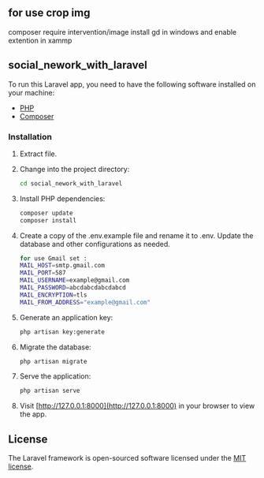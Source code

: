 ## for use crop img
composer require intervention/image
install gd in windows and enable extention in xammp

## social_nework_with_laravel

To run this Laravel app, you need to have the following software installed on your machine:
- [PHP](https://www.php.net/)
- [Composer](https://getcomposer.org/)


### Installation
1. Extract file.

2. Change into the project directory:
    ```bash
    cd social_nework_with_laravel
    ```

3. Install PHP dependencies:
    ```bash
    composer update
    composer install
    ```
4. Create a copy of the .env.example file and rename it to .env. Update the database and other configurations as needed.
    ```bash
    for use Gmail set :
    MAIL_HOST=smtp.gmail.com
    MAIL_PORT=587
    MAIL_USERNAME=example@gmail.com
    MAIL_PASSWORD=abcdabcdabcdabcd
    MAIL_ENCRYPTION=tls
    MAIL_FROM_ADDRESS="example@gmail.com"
    ```

6. Generate an application key:
    ```bash
    php artisan key:generate
    ```
7. Migrate the database:
    ```bash
    php artisan migrate
    ```
8. Serve the application:
    ```bash
    php artisan serve
    ```
10. Visit [http://127.0.0.1:8000](http://127.0.0.1:8000) in your browser to view the app.


## License

The Laravel framework is open-sourced software licensed under the [MIT license](https://opensource.org/licenses/MIT).

